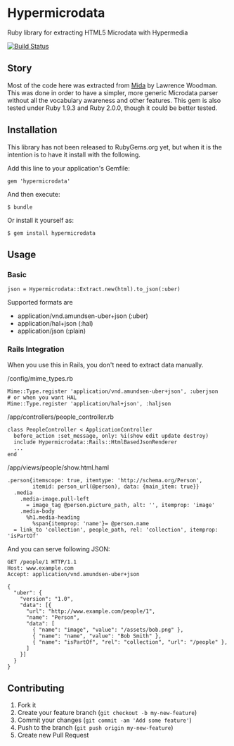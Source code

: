 # Hypermicrodata

Ruby library for extracting HTML5 Microdata with Hypermedia

[![Build Status](https://travis-ci.org/tkawa/hypermicrodata.png)](https://travis-ci.org/tkawa/hypermicrodata)

## Story 

Most of the code here was extracted from [Mida](https://github.com/LawrenceWoodman/mida) by Lawrence Woodman. This was done in order to have a simpler, more generic Microdata parser without all the vocabulary awareness and other features. This gem is also tested under Ruby 1.9.3 and Ruby 2.0.0, though it could be better tested.

## Installation

This library has not been released to RubyGems.org yet, but when it is the intention is to have it install with the following.

Add this line to your application's Gemfile:

    gem 'hypermicrodata'

And then execute:

    $ bundle

Or install it yourself as:

    $ gem install hypermicrodata

## Usage

### Basic

```
json = Hypermicrodata::Extract.new(html).to_json(:uber)
```

Supported formats are

- application/vnd.amundsen-uber+json (:uber)
- application/hal+json (:hal)
- application/json (:plain)

### Rails Integration

When you use this in Rails, you don't need to extract data manually.

/config/mime_types.rb

```
Mime::Type.register 'application/vnd.amundsen-uber+json', :uberjson
# or when you want HAL
Mime::Type.register 'application/hal+json', :haljson
```

/app/controllers/people_controller.rb

```
class PeopleController < ApplicationController
  before_action :set_message, only: %i(show edit update destroy)
  include Hypermicrodata::Rails::HtmlBasedJsonRenderer
  ...
end
```

/app/views/people/show.html.haml

```
.person{itemscope: true, itemtype: 'http://schema.org/Person',
        itemid: person_url(@person), data: {main_item: true}}
  .media
    .media-image.pull-left
      = image_tag @person.picture_path, alt: '', itemprop: 'image'
    .media-body
      %h1.media-heading
        %span{itemprop: 'name'}= @person.name
  = link_to 'collection', people_path, rel: 'collection', itemprop: 'isPartOf'
```

And you can serve following JSON:

```
GET /people/1 HTTP/1.1
Host: www.example.com
Accept: application/vnd.amundsen-uber+json
```

```
{
  "uber": {
    "version": "1.0",
    "data": [{
      "url": "http://www.example.com/people/1",
      "name": "Person",
      "data": [
        { "name": "image", "value": "/assets/bob.png" },
        { "name": "name", "value": "Bob Smith" },
        { "name": "isPartOf", "rel": "collection", "url": "/people" },
      ]
    }]
  }
}
```

## Contributing

1. Fork it
2. Create your feature branch (`git checkout -b my-new-feature`)
3. Commit your changes (`git commit -am 'Add some feature'`)
4. Push to the branch (`git push origin my-new-feature`)
5. Create new Pull Request
